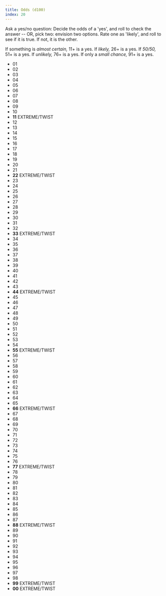```yaml
---
title: Odds (d100)
index: 20
---
```


Ask a yes/no question: Decide the odds of a 'yes', and roll to check the answer -- OR, pick two: envision two options. Rate one as 'likely', and roll to see if it is true. If not, it is the other.

If something is _almost certain,_ 11+ is a yes. If _likely,_ 26+ is a yes. If _50/50,_ 51+ is a yes. If _unlikely,_ 76+ is a yes. If only a _small chance,_ 91+ is a yes.

- 01
- 02
- 03
- 04
- 05
- 06
- 07
- 08
- 09
- 10
- **11** EXTREME/TWIST
- 12
- 13
- 14
- 15
- 16
- 17
- 18
- 19
- 20
- 21
- **22** EXTREME/TWIST
- 23
- 24
- 25
- 26
- 27
- 28
- 29
- 30
- 31
- 32
- **33** EXTREME/TWIST
- 34
- 35
- 36
- 37
- 38
- 39
- 40
- 41
- 42
- 43
- **44** EXTREME/TWIST
- 45
- 46
- 47
- 48
- 49
- 50
- 51
- 52
- 53
- 54
- **55** EXTREME/TWIST
- 56
- 57
- 58
- 59
- 60
- 61
- 62
- 63
- 64
- 65
- **66** EXTREME/TWIST
- 67
- 68
- 69
- 70
- 71
- 72
- 73
- 74
- 75
- 76
- **77** EXTREME/TWIST
- 78
- 79
- 80
- 81
- 82
- 83
- 84
- 85
- 86
- 87
- **88** EXTREME/TWIST
- 89
- 90
- 91
- 92
- 93
- 94
- 95
- 96
- 97
- 98
- **99** EXTREME/TWIST
- **00** EXTREME/TWIST
